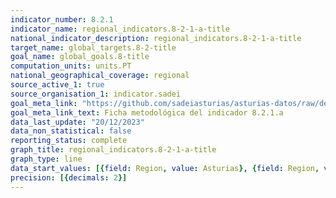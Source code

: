 ```yaml
---
indicator_number: 8.2.1
indicator_name: regional_indicators.8-2-1-a-title
national_indicator_description: regional_indicators.8-2-1-a-title
target_name: global_targets.8-2-title
goal_name: global_goals.8-title
computation_units: units.PT
national_geographical_coverage: regional
source_active_1: true
source_organisation_1: indicator.sadei
goal_meta_link: "https://github.com/sadeiasturias/asturias-datos/raw/develop/descargas/metodologia/8.2.1.a.pdf"
goal_meta_link_text: Ficha metodológica del indicador 8.2.1.a
data_last_update: "20/12/2023"
data_non_statistical: false
reporting_status: complete
graph_title: regional_indicators.8-2-1-a-title
graph_type: line
data_start_values: [{field: Region, value: Asturias}, {field: Region, value: España}]
precision: [{decimals: 2}]
---
```

